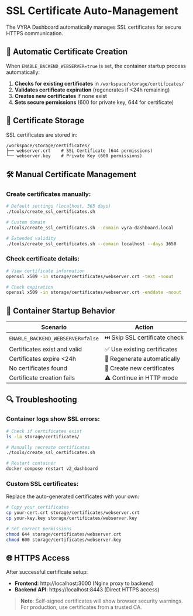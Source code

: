 # SSL Certificate Auto-Management

The VYRA Dashboard automatically manages SSL certificates for secure HTTPS communication.

## 🔐 Automatic Certificate Creation

When `ENABLE_BACKEND_WEBSERVER=true` is set, the container startup process automatically:

1. **Checks for existing certificates** in `/workspace/storage/certificates/`
2. **Validates certificate expiration** (regenerates if <24h remaining)
3. **Creates new certificates** if none exist
4. **Sets secure permissions** (600 for private key, 644 for certificate)

## 📁 Certificate Storage

SSL certificates are stored in:
```
/workspace/storage/certificates/
├── webserver.crt    # SSL Certificate (644 permissions)
└── webserver.key    # Private Key (600 permissions)
```

## 🛠️ Manual Certificate Management

### Create certificates manually:
```bash
# Default settings (localhost, 365 days)
./tools/create_ssl_certificates.sh

# Custom domain
./tools/create_ssl_certificates.sh --domain vyra-dashboard.local

# Extended validity
./tools/create_ssl_certificates.sh --domain localhost --days 3650
```

### Check certificate details:
```bash
# View certificate information
openssl x509 -in storage/certificates/webserver.crt -text -noout

# Check expiration
openssl x509 -in storage/certificates/webserver.crt -enddate -noout
```

## 🚀 Container Startup Behavior

| Scenario | Action |
|----------|--------|
| `ENABLE_BACKEND_WEBSERVER=false` | ⏭️ Skip SSL certificate check |
| Certificates exist and valid | ✅ Use existing certificates |
| Certificates expire <24h | 🔄 Regenerate automatically |
| No certificates found | 🔨 Create new certificates |
| Certificate creation fails | ⚠️ Continue in HTTP mode |

## 🔍 Troubleshooting

### Container logs show SSL errors:
```bash
# Check if certificates exist
ls -la storage/certificates/

# Manually recreate certificates
./tools/create_ssl_certificates.sh

# Restart container
docker compose restart v2_dashboard
```

### Custom SSL certificates:
Replace the auto-generated certificates with your own:
```bash
# Copy your certificates
cp your-cert.crt storage/certificates/webserver.crt
cp your-key.key storage/certificates/webserver.key

# Set correct permissions
chmod 644 storage/certificates/webserver.crt
chmod 600 storage/certificates/webserver.key
```

## 🌐 HTTPS Access

After successful certificate setup:
- **Frontend**: http://localhost:3000 (Nginx proxy to backend)
- **Backend API**: https://localhost:8443 (Direct HTTPS access)

> **Note**: Self-signed certificates will show browser security warnings. For production, use certificates from a trusted CA.
